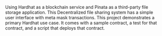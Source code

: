 Using Hardhat as a blockchain service and Pinata as a third-party file storage application. This Decentralized file sharing system has a simple user interface with meta mask transactions.
This project demonstrates a primary Hardhat use case. It comes with a sample contract, a test for that contract, and a script that deploys that contract.


